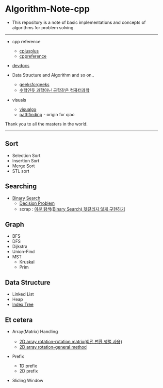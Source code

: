 # Algorithm-Note-cpp

- This repository is a note of basic implementations and concepts of algorithms for problem solving.

-------------------

 - cpp reference
   * [cplusplus](https://cplusplus.com/reference/)
   * [cppreference](https://en.cppreference.com/w/)
 - [devdocs](https://devdocs.io/)
 
 - Data Structure and Algorithm and so on..
   * [geeksforgeeks](https://www.geeksforgeeks.org/)
   * [수학인듯 과학아닌 공학같은 컴퓨터과학](https://librewiki.net/wiki/시리즈:수학인듯_과학아닌_공학같은_컴퓨터과학/알고리즘_기초)

 - visuals
   * [visualgo](https://visualgo.net/en)
   * [pathfinding](https://qiao.github.io/PathFinding.js/visual/) - origin for qiao


Thank you to all the masters in the world.

-------------------

## Sort

 - Selection Sort
 - Insertion Sort
 - Merge Sort
 - STL sort

## Searching

 - [Binary Search](https://github.com/Jin959/Algorithm-Note-cpp/blob/main/Searching/binary_search.cpp)
    * [Decision Problem](https://github.com/Jin959/Algorithm-Note-cpp/blob/main/Searching/binary_search-decision_problem.cpp)
    * scrap : [이분 탐색(Binary Search) 헷갈리지 않게 구현하기](https://www.acmicpc.net/blog/view/109)

## Graph

 - BFS
 - DFS
 - Dijkstra
 - Union-Find
 - MST
   * Kruskal
   * Prim

## Data Structure
 - Linked List
 - Heap
 - [Index Tree](https://github.com/Jin959/Algorithm-Note-cpp/blob/main/Data_Structure/idx_tree.cpp)

## Et cetera

 - Array(Matrix) Handling
   * [2D array rotation-rotation matrix(회전 변환 행렬 사용)](https://github.com/Jin959/Algorithm-Note-cpp/blob/main/Matrix(Array)_Handling/2d_array_rotation-rotation_matrix.cpp)
   * [2D array rotation-general method](https://github.com/Jin959/Algorithm-Note-cpp/blob/main/Matrix(Array)_Handling/2d_array_rotation-general_method.cpp)

 - Prefix
   * 1D prefix
   * 2D prefix

 - Sliding Window

